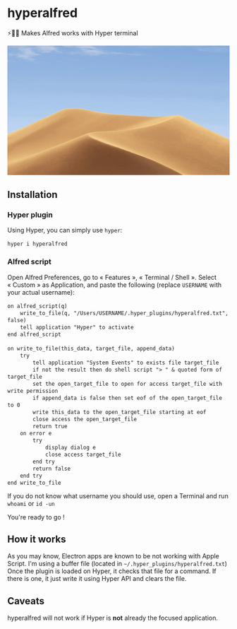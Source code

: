 # hyperalfred

⚡🔎🎩 Makes Alfred works with Hyper terminal

![hyperalfred](https://raw.githubusercontent.com/gjuchault/hyperalfred/master/hyperalfred.gif)

## Installation

### Hyper plugin

Using Hyper, you can simply use `hyper`:

```
hyper i hyperalfred
```

### Alfred script

Open Alfred Preferences, go to « Features », « Terminal / Shell ».
Select « Custom » as Application, and paste the following (replace `USERNAME` with your actual username):

```applescript
on alfred_script(q)
    write_to_file(q, "/Users/USERNAME/.hyper_plugins/hyperalfred.txt", false)
    tell application "Hyper" to activate
end alfred_script

on write_to_file(this_data, target_file, append_data)
    try
        tell application "System Events" to exists file target_file
        if not the result then do shell script "> " & quoted form of target_file
        set the open_target_file to open for access target_file with write permission
        if append_data is false then set eof of the open_target_file to 0
        write this_data to the open_target_file starting at eof
        close access the open_target_file
        return true
    on error e
        try
            display dialog e
            close access target_file
        end try
        return false
    end try
end write_to_file
```

If you do not know what username you should use, open a Terminal and run `whoami` or `id -un`

You're ready to go !

## How it works

As you may know, Electron apps are known to be not working with Apple Script. I'm using a buffer file (located in `~/.hyper_plugins/hyperalfred.txt`)
Once the plugin is loaded on Hyper, it checks that file for a command. If there is one, it just write it using Hyper API and clears the file.

## Caveats

hyperalfred will not work if Hyper is **not** already the focused application.
